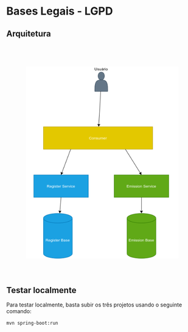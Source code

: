 # Bases Legais - LGPD
## Arquitetura
<h1 align="center">
<br>
  <img src="./arq-lgpd.png" alt="lgpd-arq" width=400">
<br>
<br>
</h1>

## Testar localmente
Para testar localmente, basta subir os três projetos usando o seguinte comando:
```
mvn spring-boot:run
```